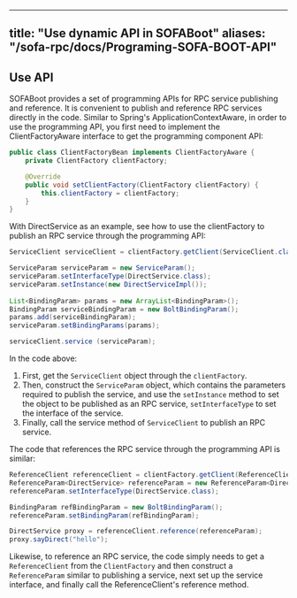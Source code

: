 
---
title: "Use dynamic API in SOFABoot"
aliases: "/sofa-rpc/docs/Programing-SOFA-BOOT-API"
---


## Use API

SOFABoot provides a set of programming APIs for RPC service publishing and reference. It is convenient to publish and reference RPC services directly in the code. Similar to Spring's ApplicationContextAware, in order to use the programming API, you first need to implement the ClientFactoryAware interface to get the programming component API:

```java
public class ClientFactoryBean implements ClientFactoryAware {
    private ClientFactory clientFactory;

    @Override
    public void setClientFactory(ClientFactory clientFactory) {
        this.clientFactory = clientFactory;
    }
}
```

With DirectService as an example, see how to use the clientFactory to publish an RPC service through the programming API:

```java
ServiceClient serviceClient = clientFactory.getClient(ServiceClient.class);

ServiceParam serviceParam = new ServiceParam();
serviceParam.setInterfaceType(DirectService.class);
serviceParam.setInstance(new DirectServiceImpl());
            
List<BindingParam> params = new ArrayList<BindingParam>();
BindingParam serviceBindingParam = new BoltBindingParam();
params.add(serviceBindingParam);
serviceParam.setBindingParams(params);

serviceClient.service (serviceParam);
```

In the code above:

1. First, get the `ServiceClient` object through the `clientFactory`.
2. Then, construct the `ServiceParam` object, which contains the parameters required to publish the service, and use the `setInstance` method to set the object to be published as an RPC service, `setInterfaceType` to set the interface of the service.
3. Finally, call the service method of `ServiceClient` to publish an RPC service.

The code that references the RPC service through the programming API is similar:

```java
ReferenceClient referenceClient = clientFactory.getClient(ReferenceClient.class);
ReferenceParam<DirectService> referenceParam = new ReferenceParam<DirectService>();
referenceParam.setInterfaceType(DirectService.class);

BindingParam refBindingParam = new BoltBindingParam();
referenceParam.setBindingParam(refBindingParam);

DirectService proxy = referenceClient.reference(referenceParam);
proxy.sayDirect("hello");
```

Likewise, to reference an RPC service, the code simply needs to get a `ReferenceClient` from the `ClientFactory` and then construct a `ReferenceParam` similar to publishing a service, next set up the service interface, and finally call the ReferenceClient's reference method.
